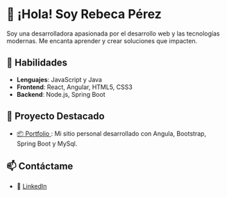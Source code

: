# 👋 ¡Hola! Soy Rebeca Pérez

Soy una desarrolladora apasionada por el desarrollo web y las tecnologías modernas. Me encanta aprender y crear soluciones que impacten.

## 🚀 Habilidades
- **Lenguajes**: JavaScript y Java
- **Frontend**: React, Angular, HTML5, CSS3
- **Backend**: Node.js, Spring Boot


## 📂 Proyecto Destacado
- [📦 Portfolio ](https://github.com/Pro-gra-mer/WebPersonal): Mi sitio personal desarrollado con Angula, Bootstrap, Spring Boot y MySql.


## 📫 Contáctame
- 💼 [LinkedIn](www.linkedin.com/in/rebeca-pérez-2a26772b7)



